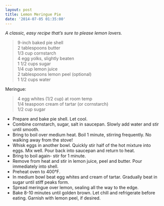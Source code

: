 ```yaml
---
layout: post
title: Lemon Meringue Pie
date: '2014-07-05 01:35:00'
---
```


*A classic, easy recipe that’s sure to please lemon lovers.*

> 9-inch baked pie shell   
> 2 tablespoons butter   
> 1/3 cup cornstarch   
> 4 egg yolks, slightly beaten   
> 1 1/2 cups sugar   
> 1/4 cup lemon juice   
> 2 tablespoons lemon peel (optional)   
> 1 1/2 cups water   

Meringue:

> 4 egg whites (1/2 cup) at room temp     
> 1/4 teaspoon cream of tartar (or cornstarch)   
> 1/2 cup sugar   

* Prepare and bake pie shell. Let cool.
* Combine cornstarch, sugar, salt in saucepan. Slowly add water and stir until smooth.
* Bring to boil over medium heat. Boil 1 minute, stirring frequently. No walking away from the stove!
* Whisk eggs in another bowl. Quickly stir half of the hot mixture into eggs. Mix well. Pour back into saucepan and return to heat.
* Bring to boil again- stir for 1 minute.
* Remove from heat and stir in lemon juice, peel and butter. Pour immediately into shell.
* Preheat oven to 400°F.
* In medium bowl beat egg whites and cream of tartar. Gradually beat in sugar until stiff peaks form.
* Spread meringue over lemon, sealing all the way to the edge.
* Bake 8-10 minutes until golden brown. Let chill and refrigerate before eating. Garnish with lemon peel, if desired.